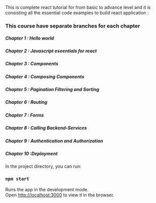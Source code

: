 This is complete react tutorial for from basic to advance level and it is consisting all the essential code examples to build react application :

### This course have separate branches for each chapter


##### Chapter 1 : Hello world	
##### Chapter 2 : Javascript eseentials for react	
##### Chapter 3 : Components	
##### Chapter 4 : Composing Components	
##### Chapter 5 : Pagination Filtering and Sorting	
##### Chapter 6 :	Routing
##### Chapter 7 : Forms	
##### Chapter 8 : Calling Backend-Services	
##### Chapter 9 : Authentication and Authorization	
##### Chapter 10 :Deployment	



In the project directory, you can run:	

### `npm start`	

Runs the app in the development mode.<br />	
Open [http://localhost:3000](http://localhost:3000) to view it in the browser.
